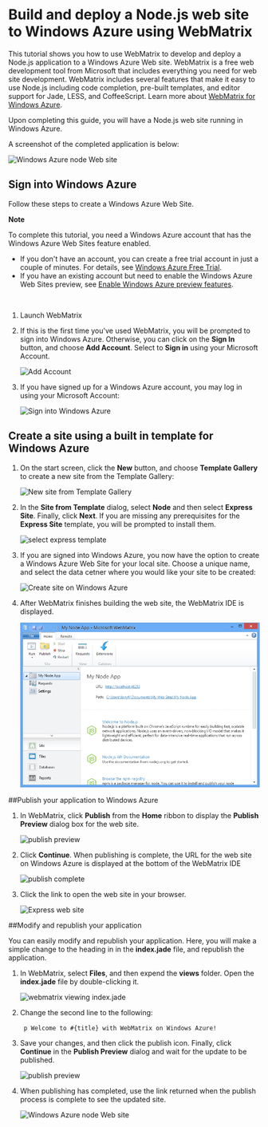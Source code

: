 <properties linkid="web-site-with-webmatrix" urlDisplayName="Web site with WebMatrix" pageTitle="Node.js web site with WebMatrix - Windows Azure tutorial" metaKeywords="" metaDescription="A tutorial that teaches you how to WebMatrix to develop and deploy a Node.js application to a Windows Azure web site." metaCanonical="" disqusComments="1" umbracoNaviHide="0" />


<div chunk="../chunks/article-left-menu.md" />

# Build and deploy a Node.js web site to Windows Azure using WebMatrix

This tutorial shows you how to use WebMatrix to develop and deploy a Node.js application to a Windows Azure Web site. WebMatrix is a free web development tool from Microsoft that includes everything you need for web site development. WebMatrix includes several features that make it easy to use Node.js including code completion, pre-built templates, and editor support for Jade, LESS, and CoffeeScript. Learn more about [WebMatrix for Windows Azure](http://go.microsoft.com/fwlink/?LinkID=253622&clcid=0x409).

Upon completing this guide, you will have a Node.js web site running in Windows Azure.
 
A screenshot of the completed application is below:

![Windows Azure node Web site][webmatrix-node-completed]

<div chunk="../../Shared/Chunks/create-account-and-websites-note.md" />

## Sign into Windows Azure

Follow these steps to create a Windows Azure Web Site.

<div class="dev-callout"><strong>Note</strong>
<p>To complete this tutorial, you need a Windows Azure account that has the Windows Azure Web Sites feature enabled.</p>
<ul>
<li>If you don't have an account, you can create a free trial account  in just a couple of minutes. For details, see <a href="http://www.windowsazure.com/en-us/pricing/free-trial/?WT.mc_id=A7171371E" target="_blank">Windows Azure Free Trial</a>.</li>
<li>If you have an existing account but need to enable the Windows Azure Web Sites preview, see <a href="../create-a-windows-azure-account/#enable" target="_blank">Enable Windows Azure preview features</a>.</li>
</ul>
</div>
<br />

1. Launch WebMatrix
2. If this is the first time you've used WebMatrix, you will be prompted to sign into Windows Azure.  Otherwise, you can click on the **Sign In** button, and choose **Add Account**.  Select to **Sign in** using your Microsoft Account.

	![Add Account][addaccount]

3. If you have signed up for a Windows Azure account, you may log in using your Microsoft Account:

	![Sign into Windows Azure][signin]	


## Create a site using a built in template for Windows Azure

1. On the start screen, click the **New** button, and choose **Template Gallery** to create a new site from the Template Gallery:

	![New site from Template Gallery][sitefromtemplate]

2. In the **Site from Template** dialog, select **Node** and then select **Express Site**. Finally, click **Next**. If you are missing any prerequisites for the **Express Site** template, you will be prompted to install them.

	![select express template][webmatrix-templates]

3. If you are signed into Windows Azure, you now have the option to create a Windows Azure Web Site for your local site.  Choose a unique name, and select the data cetner where you would like your site to be created: 

	![Create site on Windows Azure][nodesitefromtemplateazure]
	
4. After WebMatrix finishes building the web site, the WebMatrix IDE is displayed.

	![webmatrix ide][webmatrix-ide]

##Publish your application to Windows Azure

1. In WebMatrix, click **Publish** from the **Home** ribbon to display the **Publish Preview** dialog box for the web site.

	![publish preview][webmatrix-node-publishpreview]

2. Click **Continue**. When publishing is complete, the URL for the web site on Windows Azure is displayed at the bottom of the WebMatrix IDE

	![publish complete][webmatrix-publish-complete]

3. Click the link to open the web site in your browser.

	![Express web site][webmatrix-node-express-site]

##Modify and republish your application

You can easily modify and republish your application. Here, you will make a simple change to the heading in in the **index.jade** file, and republish the application.

1. In WebMatrix, select **Files**, and then expend the **views** folder. Open the **index.jade** file by double-clicking it.

	![webmatrix viewing index.jade][webmatrix-modify-index]

2. Change the second line to the following:

		p Welcome to #{title} with WebMatrix on Windows Azure!

3. Save your changes, and then click the publish icon. Finally, click **Continue** in the **Publish Preview** dialog and wait for the update to be published.

	![publish preview][webmatrix-republish]

4. When publishing has completed, use the link returned when the publish process is complete to see the updated site.

	![Windows Azure node Web site][webmatrix-node-completed]




[Windows Azure Management Portal]: http://manage.windowsazure.com
[WebMatrix WebSite]: http://www.microsoft.com/click/services/Redirect2.ashx?CR_CC=200106398
[WebMatrix for Windows Azure]: http://go.microsoft.com/fwlink/?LinkID=253622&clcid=0x409

[Publishing a Windows Azure Web site using Git]: /en-us/develop/nodejs/common-tasks/publishing-with-git/
[for free]: /en-us/pricing/free-trial
[webmatrix-node-completed]: ../Media/webmatrix-node-complete.png
[install-webmatrix]: ../Media/install_webmatrix_from_site_dashboard.png
[launch-webmatrix]: ../Media/webmatrix-launch-webmatrix.png
[empty-site-detected]: ../Media/webmatrix-download-site.png
[webmatrix-templates]: ../Media/webmatrix-templates.png
[webmatrix-node-express]: ../Media/webmatrix-node-express-template.png
[webmatrix-node-files]: ../Media/webmatrixnodefiles.png
[download-publish-profile]: ../../Shared/Media/download-publishing-profile.png
[webmatrix-run-icon]: ../Media/webmatrix-runicon.png
[webmatrix-publishicon]: ../Media/webmatrix-publishicon.png
[webmatrix-import-settings]: ../Media/webmatrix-publishsettings.png
[webmatrix-node-compatibility]: ../Media/webmatrix-publishcompatibility.png
[webmatrix-node-publishpreview]: ../Media/webmatrix-publishpreview.png
[portal-new-website]: ../../Shared/Media/plus-new.png
[portal-quick-create]: ../../Shared/Media/create-quick-website.png
[howtodownloadsite]: ../../../Shared/media/howtodownloadsite.png
[webmatrix-ide]: ../media/webmatrix-ide.png
[webmatrix-publish-complete]: ../media/webmatrix-publish-complete.png
[webmatrix-node-express-site]: ../media/webmatrix-express-webiste.png
[webmatrix-modify-index]: ../media/webmatrix-node-edit.png
[webmatrix-republish]: ../media/webmatrix-republish.png
[addaccount]: ../../Shared/media/webmatrix-add-account.png
[signin]: ../../Shared/media/webmatrix-sign-in.png
[sitefromtemplate]: ../../Shared/media/webmatrix-site-from-template.png
[nodesitefromtemplateazure]: ../Media/webmatrix-node-site-azure.png
